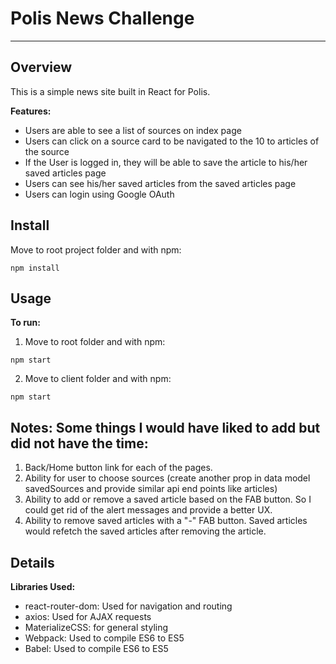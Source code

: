 # Polis News Challenge

---

## Overview

This is a simple news site built in React for Polis.

**Features:**

* Users are able to see a list of sources on index page
* Users can click on a source card to be navigated to the 10 to articles of the source
* If the User is logged in, they will be able to save the article to his/her saved articles page
* Users can see his/her saved articles from the saved articles page
* Users can login using Google OAuth

## Install

Move to root project folder and with npm:

```
npm install
```

## Usage

**To run:**

1.  Move to root folder and with npm:

```
npm start
```

2.  Move to client folder and with npm:

```
npm start
```

## Notes: Some things I would have liked to add but did not have the time:

1.  Back/Home button link for each of the pages.
2.  Ability for user to choose sources (create another prop in data model savedSources and provide similar api end points like articles)
3.  Ability to add or remove a saved article based on the FAB button. So I could get rid of the alert messages and provide a better UX.
4.  Ability to remove saved articles with a "-" FAB button. Saved articles would refetch the saved articles after removing the article.

## Details

**Libraries Used:**

* react-router-dom: Used for navigation and routing
* axios: Used for AJAX requests
* MaterializeCSS: for general styling
* Webpack: Used to compile ES6 to ES5
* Babel: Used to compile ES6 to ES5
